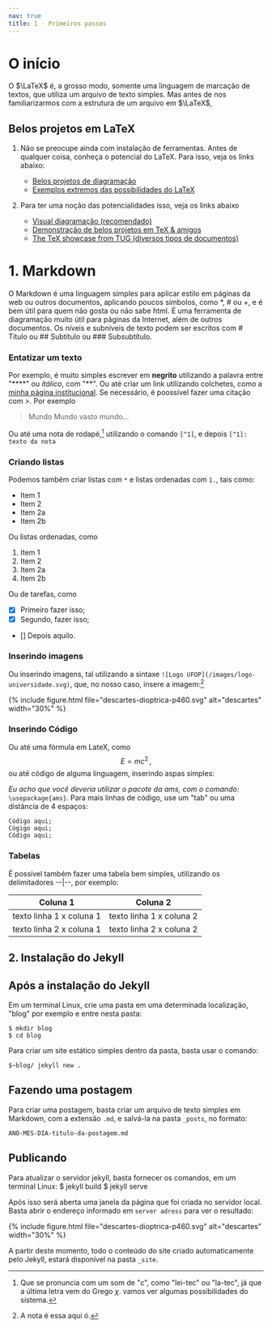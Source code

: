 ```yaml
---
nav: true
title: 1 - Primeiros passos
---
```


# O início

O $\LaTeX$ é, a grosso modo, somente uma linguagem de marcação de textos, que 
utiliza um arquivo de texto simples. Mas antes de nos familiarizarmos com 
a estrutura de um arquivo em $\LaTeX$,
[^1]: Que se pronuncia com um som de "c", como "lei-tec" ou "la-tec", já que a última letra vem do Grego $\chi$.
vamos ver algumas possibilidades do sistema.

## Belos projetos em LaTeX

1. Não se preocupe ainda com instalação de ferramentas. Antes de qualquer coisa,
conheça o potencial do LaTeX. Para isso, veja os links abaixo:
    * [Belos projetos de diagramação](http://tex.stackexchange.com/questions/1319/showcase-of-beautiful-typography-done-in-tex-friends)
    * [Exemplos extremos das possibilidades do LaTeX](http://www.tug.org/texshowcase/)


1. Para ter uma noção das potencialidades isso, veja os links abaixo
    * [Visual diagramação (recomendado)](http://mirrors.ctan.org/info/visualFAQ/visualFAQ.pdf)
    * [Demonstração de belos projetos em TeX & amigos](http://tex.stackexchange.com/questions/1319/showcase-of-beautiful-typography-done-in-tex-friends)
    * [The TeX showcase from TUG (diversos tipos de documentos)](http://www.tug.org/texshowcase/)

# 1. Markdown
O Markdown é uma linguagem simples para aplicar estilo em páginas da web
ou outros documentos, aplicando poucos símbolos, como *, # ou +, e é bem útil
para quem não gosta ou não sabe html. É uma ferramenta de diagramação muito útil
para páginas da Internet, além de outros documentos.
Os níveis e subníveis de texto podem ser escritos com # Título ou ## Subtítulo 
ou ### Subsubtítulo.
### Entatizar um texto
Por exemplo, é muito simples escrever em **negrito** utilizando a palavra 
entre "****" ou *itálico*, com "**". Ou até criar um link utilizando colchetes,
como a [minha página institucional](http://professor.ufop.br/tonidandel). 
Se necessário, é poossível fazer uma citação com >. Por exemplo

>Mundo Mundo vasto mundo...

Ou até uma nota de rodapé,[^1] utilizando o comando `[^1]`,
e depois `[^1]: texto da nota` 

[^2]: A nota é essa aqui ó.
### Criando listas
Podemos também criar listas com `*` e listas ordenadas com `1.`, tais como: 

* Item 1
* Item 2
* Item 2a
* Item 2b

Ou listas ordenadas, como

1. Item 1
1. Item 2
  1. Item 2a 
  1. Item 2b

Ou de tarefas, como

- [x] Primeiro fazer isso;
- [x] Segundo, fazer isso;
- [] Depois aquilo.

### Inserindo imagens
Ou inserindo imagens, tal utilizando a sintaxe `![Logo UFOP](/images/logo-universidade.svg)`, 
que, no nosso caso, insere a imagem:[^2]

[^2]: Colocar a imagem em uma pasta criada na pasta raiz (root) do projeto. Neste caso, criamos a pasta images.

{% include figure.html file="descartes-dioptrica-p460.svg" alt="descartes" width="30%" %}

### Inserindo Código
Ou até uma fórmula em LateX, como $$E=mc^2 \,,$$ ou até código de alguma linguagem,
inserindo aspas simples:

*Eu acho que você deveria utilizar o pacote da ams, com o comando:* `\usepackage{ams}`. 
Para mais linhas de código, use um "tab" ou uma distância de 4 espaços:

	Código aqui;
	Cógigo aqui;
	Código aqui;

### Tabelas
É possível também fazer uma tabela bem simples, utilizando os delimitadores --|--, por exemplo:

Coluna 1 | Coluna 2
----------- | -----------
texto linha 1 x coluna 1 | texto linha 1 x coluna 2
texto linha 2 x coluna 1 | texto linha 2 x coluna 2

## 2. Instalação do Jekyll 

## Após a instalação do Jekyll 
Em um terminal Linux, crie uma pasta em uma determinada localização,
"blog" por exemplo e entre nesta pasta:
 
	$ mkdir blog  
	$ cd blog

Para criar um site estático simples dentro da pasta, basta usar o comando:

	$~blog/ jekyll new .

## Fazendo uma postagem
Para criar uma postagem, basta criar um arquivo de texto simples em Markdown,
com a extensão `.md`, e salvá-la na pasta `_posts`, no formato:

	ANO-MES-DIA-titulo-da-postagem.md

## Publicando
Para atualizar o servidor jekyll, basta fornecer os comandos, em um terminal 
Linux:
	$ jekyll build
	$ jekyll serve

Após isso será aberta uma janela da página que foi criada no servidor local. 
Basta abrir o endereço informado em `server adress` para ver o resultado:

{% include figure.html file="descartes-dioptrica-p460.svg" alt="descartes" width="30%" %}

A partir deste momento, todo o conteúdo do site criado automaticamente
pelo Jekyll, estará disponível na pasta `_site`.
